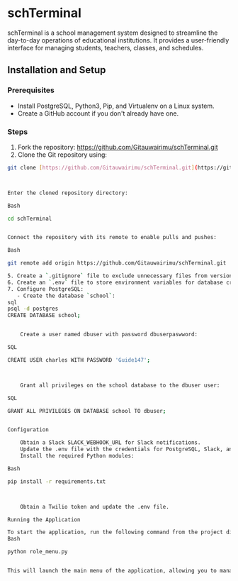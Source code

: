 <!-- # schTerminal
To use this application:
Reliquisites;
1. Install postgres, Python3, Pip and Virtual env in a Linux System
2. Fork the repository - https://github.com/Gitauwairimu/schTerminal.git
3. Clone the Git repository using:
     git clone https://github.com/Gitauwairimu/schTerminal.git
4. Enter the cloned repository directory:
     cd schTerminal
5. Connect the repository with its remote to enable pulls and pushes
6. Set up a .gitignore and an .env files
7. Configure Postgres - Create database and a user, give permisions to te user
     psql -d postgres
     CREATE DATABASE school;
     CREATE USER charles WITH PASSWORD 'Guide147';
     GRANT ALL PRIVILEGES ON DATABASE school TO charles;
8. Obtain a Slack SLACK_WEBHOOK_URL for Slack notifications
9. Update .env with credentials for the postgres, Slack and Twilio
10. Run pip to install modules needed:
     pip install -r requirements.txt
11. Obtain a twilio token and update the .env file
12. Run the applcation
      python role_menu.py -->


# schTerminal

schTerminal is a school management system designed to streamline the day-to-day operations of educational institutions. It provides a user-friendly interface for managing students, teachers, classes, and schedules.

## Installation and Setup

### Prerequisites

* Install PostgreSQL, Python3, Pip, and Virtualenv on a Linux system.
* Create a GitHub account if you don't already have one.

### Steps

1. Fork the repository: https://github.com/Gitauwairimu/schTerminal.git
2. Clone the Git repository using:
```bash
git clone [https://github.com/Gitauwairimu/schTerminal.git](https://github.com/Gitauwairimu/schTerminal.git)



Enter the cloned repository directory:

Bash

cd schTerminal


Connect the repository with its remote to enable pulls and pushes:

Bash

git remote add origin https://github.com/Gitauwairimu/schTerminal.git

5. Create a `.gitignore` file to exclude unnecessary files from version control.
6. Create an `.env` file to store environment variables for database credentials and external services like Slack and Twilio.
7. Configure PostgreSQL:
   - Create the database `school`:
sql
psql -d postgres
CREATE DATABASE school;


    Create a user named dbuser with password dbuserpaswword:

SQL

CREATE USER charles WITH PASSWORD 'Guide147';



    Grant all privileges on the school database to the dbuser user:

SQL

GRANT ALL PRIVILEGES ON DATABASE school TO dbuser;


Configuration

    Obtain a Slack SLACK_WEBHOOK_URL for Slack notifications.
    Update the .env file with the credentials for PostgreSQL, Slack, and Twilio.
    Install the required Python modules:

Bash

pip install -r requirements.txt



    Obtain a Twilio token and update the .env file.

Running the Application

To start the application, run the following command from the project directory:
Bash

python role_menu.py


This will launch the main menu of the application, allowing you to manage various aspects of school operations.

